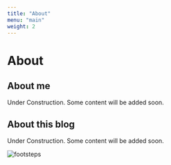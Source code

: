 ```yaml
---
title: "About"
menu: "main"
weight: 2
---
```


# About

## About me

Under Construction. Some content will be added soon. 

## About this blog

Under Construction. Some content will be added soon. 



![footsteps](/images/pilgrims.png)
